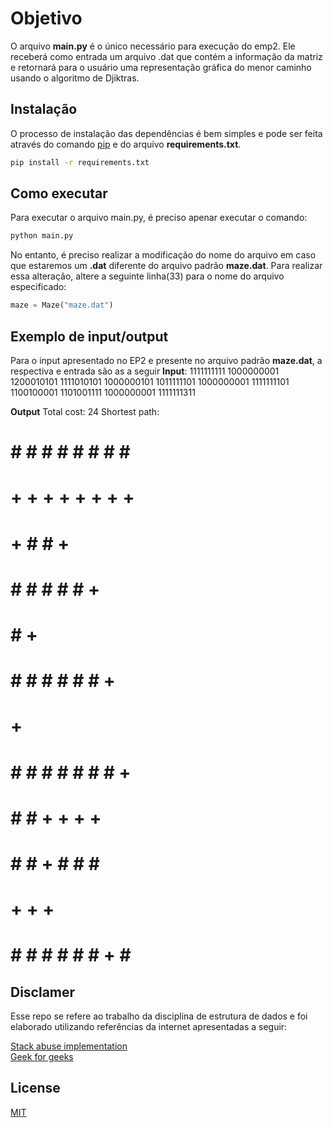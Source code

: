 # Objetivo

O arquivo **main.py** é o único necessário para execução do emp2. Ele receberá como entrada um arquivo .dat que contém a informação da matriz e retornará para o usuário uma representação gráfica do menor caminho usando o algoritmo de Djiktras.

## Instalação

O processo de instalação das dependências é bem simples e pode ser feita através do comando [pip](https://pip.pypa.io/en/stable/) e do arquivo **requirements.txt**.

```bash
pip install -r requirements.txt
```

## Como executar

Para executar o arquivo main.py, é preciso apenar executar o comando:

```bash
python main.py
```
No entanto, é preciso realizar a modificação do nome do arquivo em caso que estaremos um **.dat** diferente do arquivo padrão **maze.dat**. Para realizar essa alteração, altere a seguinte linha(33) para o nome do arquivo especificado:

```python
maze = Maze("maze.dat")
```
## Exemplo de input/output
Para o input apresentado no EP2 e presente no arquivo padrão **maze.dat**, a respectiva e entrada são as a seguir
**Input**:
1111111111
1000000001
1200010101
1111010101
1000000101
1011111101
1000000001
1111111101
1100100001
1101001111
1000000001
1111111311

**Output**
Total cost: 24
Shortest path:
# # # # # # # # # #
# + + + + + + + + #
# +       #   # + #
# # # #   #   # + #
#             # + #
#   # # # # # # + #
#               + #
# # # # # # # # + #
# #     # + + + + #
# #   #   + # # # #
#         + + +   #
# # # # # # # + # #
## Disclamer

Esse repo se refere ao trabalho da disciplina de estrutura de dados e foi elaborado utilizando referências da internet apresentadas a seguir:

[Stack abuse implementation](https://stackabuse.com/courses/graphs-in-python-theory-and-implementation/lessons/dijkstras-algorithm/) \
[Geek for geeks](https://www.geeksforgeeks.org/python-program-for-dijkstras-shortest-path-algorithm-greedy-algo-7/) 


## License

[MIT](https://choosealicense.com/licenses/mit/)